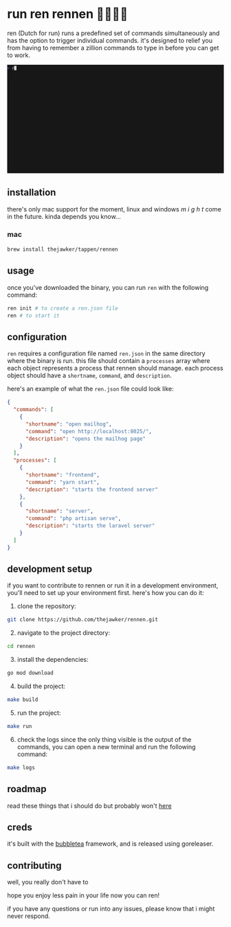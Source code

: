 # run ren rennen 🏃🏃‍♀️‍➡️

ren (Dutch for run) runs a predefined set of commands simultaneously and has the option to trigger individual commands. it's designed to relief you from having to remember a zillion commands to type in before you can get to work.

<img alt="Welcome to VHS" src="https://github.com/thejawker/rennen/blob/main/ren.gif" width="800" />

## installation

there's only mac support for the moment, linux and windows _m i g h t_ come in the future. kinda depends you know...

### mac
```bash
brew install thejawker/tappen/rennen
```

## usage

once you've downloaded the binary, you can run `ren` with the following command:

```bash
ren init # to create a ren.json file
ren # to start it
```

## configuration
`ren` requires a configuration file named `ren.json` in the same directory where the binary is run. this file should contain a `processes` array where each object represents a process that rennen should manage. each process object should have a `shortname`, `command`, and `description`.

here's an example of what the `ren.json` file could look like:

```json
{
  "commands": [
    {
      "shortname": "open mailhog",
      "command": "open http://localhost:8025/",
      "description": "opens the mailhog page"
    }
  ],
  "processes": [
    {
      "shortname": "frontend",
      "command": "yarn start",
      "description": "starts the frontend server"
    },
    {
      "shortname": "server",
      "command": "php artisan serve",
      "description": "starts the laravel server"
    }
  ]
}
```

## development setup

if you want to contribute to rennen or run it in a development environment, you'll need to set up your environment first. here's how you can do it:

1. clone the repository:

```bash
git clone https://github.com/thejawker/rennen.git
```

2. navigate to the project directory:

```bash
cd rennen
```

3. install the dependencies:

```bash
go mod download
```

4. build the project:

```bash
make build
```

5. run the project:

```bash
make run
```

6. check the logs
since the only thing visible is the output of the commands, you can open a new terminal and run the following command:
```bash
make logs
```

## roadmap
read these things that i should do but probably won't [here](todo.md)

## creds
it's built with the [bubbletea](https://github.com/charmbracelet/bubbletea) framework, and is released using goreleaser.

## contributing
well, you really don't have to

hope you enjoy less pain in your life now you can ren! 


if you have any questions or run into any issues, please know that i might never respond.
